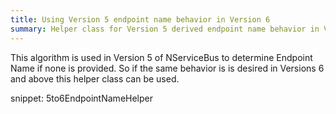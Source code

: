 ```yaml
---
title: Using Version 5 endpoint name behavior in Version 6
summary: Helper class for Version 5 derived endpoint name behavior in Version 6.
---
```


This algorithm is used in Version 5 of NServiceBus to determine Endpoint Name if none is provided. So if the same behavior is is desired in Versions 6 and above this helper class can be used.

snippet: 5to6EndpointNameHelper